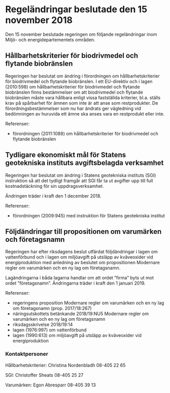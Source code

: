 # Regeländringar beslutade den 15 november 2018

Den 15 november beslutade regeringen om följande regeländringar inom Miljö\- och energidepartementets områden.


## Hållbarhetskriterier för biodrivmedel och flytande biobränslen

Regeringen har beslutat om ändring i förordningen om hållbarhetskriterier för biodrivmedel och flytande biobränslen. I ett EU\-direktiv och i lagen (2010:598\) om hållbarhetskriterier för biodrivmedel och flytande biobränslen finns bestämmelser om att biodrivmedel och flytande biobränslen måste vara hållbara enligt vissa fastställda kriterier, bl.a. ställs krav på spårbarhet för ämnen som inte är att anse som restprodukter. De förordningsbestämmelser som nu har ändrats ger vägledning vid bedömningen av huruvida ett ämne ska anses vara en restprodukt eller inte.

Referenser:

* förordningen (2011:1088\) om hållbarhetskriterier för biodrivmedel och flytande biobränslen

## Tydligare ekonomiskt mål för Statens geotekniska instituts avgiftsbelagda verksamhet

Regeringen har beslutat om ändring i Statens geotekniska instituts (SGI) instruktion så att det tydligt framgår att SGI får ta ut avgifter upp till full kostnadstäckning för sin uppdragsverksamhet.

Ändringen träder i kraft den 1 december 2018\.

Referenser:

* förordningen (2009:945\) med instruktion för Statens geotekniska institut

## Följdändringar till propositionen om varumärken och företagsnamn

Regeringen har efter riksdagens beslut utfärdat följdändringar i lagen om vattenförbund och i lagen om miljöavgift på utsläpp av kväveoxider vid energiproduktion med anledning av beslutet om propositionen Modernare regler om varumärken och en ny lag om företagsnamn.

Lagändringarna i båda lagarna handlar om att ordet ”firma” byts ut mot ordet ”företagsnamn”. Ändringarna träder i kraft den 1 januari 2019\.

Referenser:

* regeringens proposition Modernare regler om varumärken och en ny lag om företagsnamn (prop. 2017/18:267\)
* näringsutskottets betänkande 2018/19:NU5 Modernare regler om varumärken och en ny lag om företagsnamn
* riksdagsskrivelse 2018/19:14
* lagen (1976:997\) om vattenförbund
* lagen (1990:613\) om miljöavgift på utsläpp av kväveoxider vid energiproduktion

### Kontaktpersoner

Hållbarhetskriterier: Christina Nordenbladh 08\-405 22 65

SGI: Christoffer Sheats 08\-405 25 27

Varumärken: Egon Abresparr 08\-405 39 13
